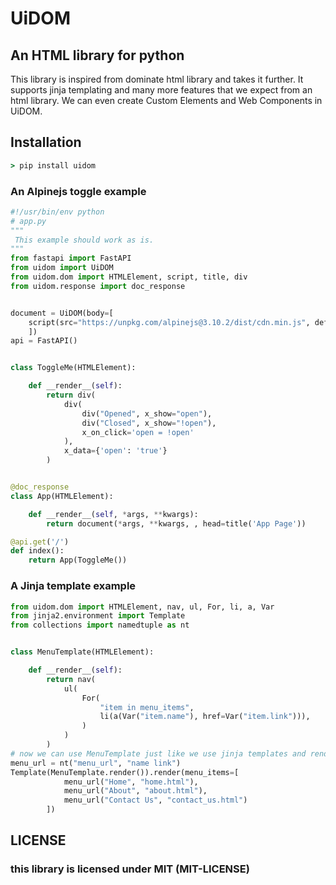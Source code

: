<!--
 Copyright (c) 2022 UiDOM
 
 This software is released under the MIT License.
 https://opensource.org/licenses/MIT
-->

# UiDOM

## An HTML library for python

This library is inspired from dominate html library and takes it further. It supports jinja templating and many more features that we expect from an html library. We can even create Custom Elements and Web Components in UiDOM.

## Installation

```cmd
> pip install uidom
```

### An Alpinejs toggle example

```python
#!/usr/bin/env python
# app.py
"""
 This example should work as is. 
"""
from fastapi import FastAPI
from uidom import UiDOM
from uidom.dom import HTMLElement, script, title, div
from uidom.response import doc_response


document = UiDOM(body=[
    script(src="https://unpkg.com/alpinejs@3.10.2/dist/cdn.min.js", defer=None, rel="prefetch")
    ])
api = FastAPI() 


class ToggleMe(HTMLElement):

    def __render__(self):
        return div(
            div(
                div("Opened", x_show="open"), 
                div("Closed", x_show="!open"), 
                x_on_click='open = !open'
            ), 
            x_data={'open': 'true'}
        )


@doc_response
class App(HTMLElement):

    def __render__(self, *args, **kwargs):
        return document(*args, **kwargs, , head=title('App Page'))

@api.get('/')
def index():
    return App(ToggleMe())

```

### A Jinja template example

```python
from uidom.dom import HTMLElement, nav, ul, For, li, a, Var
from jinja2.environment import Template
from collections import namedtuple as nt


class MenuTemplate(HTMLElement):

    def __render__(self):
        return nav(
            ul(
                For(
                    "item in menu_items",
                    li(a(Var("item.name"), href=Var("item.link"))),
                )
            )
        )
# now we can use MenuTemplate just like we use jinja templates and render it 
menu_url = nt("menu_url", "name link")
Template(MenuTemplate.render()).render(menu_items=[
            menu_url("Home", "home.html"),
            menu_url("About", "about.html"),
            menu_url("Contact Us", "contact_us.html")
        ])
```

## LICENSE

### this library is licensed under MIT (MIT-LICENSE)
